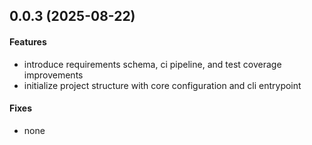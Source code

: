 ## 0.0.3 (2025-08-22)

#### Features
* introduce requirements schema, ci pipeline, and test coverage improvements
* initialize project structure with core configuration and cli entrypoint

#### Fixes
* none



